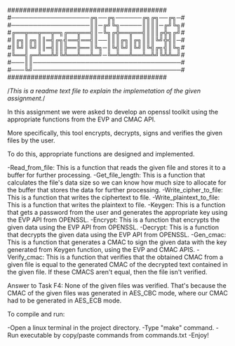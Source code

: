 #########################################
#──────────────────╔╗──╔╗──────╔╗╔╗──╔╗─#
#──────────────────║║─╔╝╚╗─────║║║║─╔╝╚╗#
#╔══╦══╦══╦═╗╔══╦══╣║─╚╗╔╬══╦══╣║║║╔╬╗╔╝#
#║╔╗║╔╗║║═╣╔╗╣══╣══╣║──║║║╔╗║╔╗║║║╚╝╬╣║─#
#║╚╝║╚╝║║═╣║║╠══╠══║╚╗─║╚╣╚╝║╚╝║╚╣╔╗╣║╚╗#
#╚══╣╔═╩══╩╝╚╩══╩══╩═╝─╚═╩══╩══╩═╩╝╚╩╩═╝#
#───║║──────────────────────────────────#
#───╚╝──────────────────────────────────#
#########################################

/*This is a readme text file to explain the implemetation of the given assignment.*/

In this assignment we were asked to develop an openssl toolkit using the appropriate functions from the EVP and CMAC API.

More specifically, this tool encrypts, decrypts, signs and verifies the given files by the user.

To do this, appropriate functions are designed and implemented.

-Read_from_file: This is a function that reads the given file and stores it to a buffer for further processing.
-Get_file_length: This is a function that calculates the file's data size so we can know how much size to allocate for the buffer that stores the data for further processing.
-Write_cipher_to_file: This is a function that writes the ciphertext to file.
-Write_plaintext_to_file: This is a function that writes the plaintext to file.
-Keygen: This is a function that gets a password from the user and generates the appropriate key using the EVP API from OPENSSL.
-Encrypt: This is a function that encrypts the given data using the EVP API from OPENSSL.
-Decrypt: This is a function that decrypts the given data using the EVP API from OPENSSL.
-Gen_cmac: This is a function that generates a CMAC to sign the given data with the key generated from Keygen function, using the EVP and CMAC APIS.
-Verify_cmac: This is a function that verifies that the obtained CMAC from a given file is equal to the generated CMAC of the decrypted text contained in the given file. If these CMACS aren't equal, then the file isn't verified.

Answer to Task F4:
None of the given files was verified. That's because the CMAC of the given files was generated in AES_CBC mode, where our CMAC had to be generated in AES_ECB mode.

To compile and run:

-Open a linux terminal in the project directory.
-Type "make" command.
-Run executable by copy/paste commands from commands.txt
-Enjoy!
